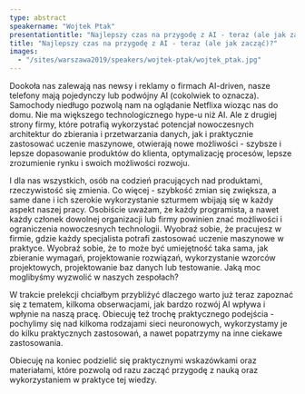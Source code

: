 ```yaml
---
type: abstract
speakername: "Wojtek Ptak"
presentationtitle: "Najlepszy czas na przygodę z AI - teraz (ale jak zacząć)?"
title: "Najlepszy czas na przygodę z AI - teraz (ale jak zacząć)?"
images:
  - "/sites/warszawa2019/speakers/wojtek-ptak/wojtek_ptak.jpg"
---
```

Dookoła nas zalewają nas newsy i reklamy o firmach AI-driven, nasze telefony mają pojedynczy lub podwójny AI (cokolwiek to oznacza). Samochody niedługo pozwolą nam na oglądanie Netflixa wioząc nas do domu. Nie ma większego technologicznego hype-u niż AI. Ale z drugiej strony firmy, które potrafią wykorzystać potencjał nowoczesnych architektur do zbierania i przetwarzania danych, jak i praktycznie zastosować uczenie maszynowe, otwierają nowe możliwości - szybsze i lepsze dopasowanie produktów do klienta, optymalizację procesów, lepsze zrozumienie rynku i swoich możliwości rozwoju.

I dla nas wszystkich, osób na codzień pracujących nad produktami, rzeczywistość się zmienia. Co więcej - szybkość zmian się zwiększa, a same dane i ich szerokie wykorzystanie szturmem wbijają się w każdy aspekt naszej pracy. Osobiście uważam, że każdy programista, a nawet każdy członek dowolnej organizacji lub firmy powinien znać możliwości i ograniczenia nowoczesnych technologii. Wyobraź sobie, że pracujesz w firmie, gdzie każdy specjalista potrafi zastosować uczenie maszynowe w praktyce. Wyobraź sobie, że to może być umiejętność taka sama, jak zbieranie wymagań, projektowanie rozwiązań, wykorzystanie wzorców projektowych, projektowanie baz danych lub testowanie. Jaką moc moglibyśmy wyzwolić w naszych zespołach?

W trakcie prelekcji chciałbym przybliżyć dlaczego warto już teraz zapoznać się z tematem, kilkoma obserwacjami, jak bardzo rozwój AI wpływa i wpłynie na naszą pracę. Obiecuję też trochę praktycznego podejścia - pochylimy się nad kilkoma rodzajami sieci neuronowych, wykorzystamy je do kilku praktycznych zastosowań, a nawet popatrzymy na inne ciekawe zastosowania.

Obiecuję na koniec podzielić się praktycznymi wskazówkami oraz materiałami, które pozwolą od razu zacząć przygodę z nauką oraz wykorzystaniem w praktyce tej wiedzy.
